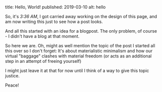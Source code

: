 title: Hello, World!
published: 2019-03-10
alt: hello

So, it's *3:36 AM*, I got carried away working on the design of this page, and am now writing this just to see how a post looks. 

And all this started with an idea for a blogpost. The only problem, of course - I didn't have a blog at that moment.

So here we are. Oh, might as well mention the topic of the post I started all this over so I don't forget: 
It's about materialistic minimalism and how our virtual "baggage" clashes with material freedom (or acts as an additional step in an attempt of freeing yourself)

I might just leave it at that for now until I think of a way to give this topic justice. 

Peace!

